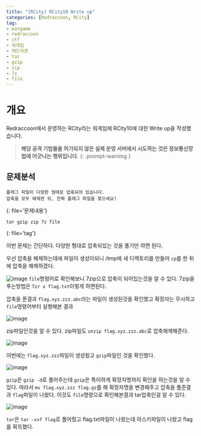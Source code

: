 ```yaml
---
title: "[RCity] RCity10 Write up"
categories: [Redraccoon, RCity]
tag:
- wargame
- redraccoon
- ctf
- 워게임
- 레드라쿤
- tar
- gzip
- zip
- 7z
- file
---
```


# 개요
Redraccoon에서 운영하는 RCity라는 워게임에 RCity10에 대한 Write up을 작성했습니다.


> **해당 공격 기법들을 허가되지 않은 실제 운영 서버에서 시도하는 것은 정보통신망법에 어긋나는 행위입니다.**
{: .prompt-warning }

## 문제분석
```
플래그 파일이 다양한 형태로 압축되어 있습니다.
압축을 모두 해제한 뒤, 진짜 플래그 파일을 찾으세요!

``` 
{: file='문제내용'}



```
tar gzip zip 7z file
```
{: file='tag'}


이번 문제는 간단하다. 다양한 형대로 압축되있는 것을 풀기만 하면 된다.

우선 압축을 해제하는데에 파일이 생성이되니 /tmp에 새 디렉토리를 만들어 `cp`를 한 뒤에 압축을 해제하겠다.

![image](https://Jimin0605.github.io/assets/img/Redraccoon/RCity/28.png) `file`명령어로 확인해보니 7zip으로 압축이 되어있는것을 알 수 있다. 7zip을 푸는방법은 `7zr x flag.txt`이렇게 하면된다.

압축을 푼결과 `flag.xyz.zzz.abc`라는 파일이 생성된것을 확인했고 확장자는 무시하고 `file`명령어부터 실행해본 결과

![image](https://Jimin0605.github.io/assets/img/Redraccoon/RCity/29.png)

zip파일인것을 알 수 있다. zip파일도 `unzip flag.xyz.zzz.abc`로 압축해제해준다. 

![image](https://Jimin0605.github.io/assets/img/Redraccoon/RCity/30.png)

이번에는 `flag.xyz.zzz`파일이 생성됬고 `gzip`파일인 것을 확인했다.


![image](https://Jimin0605.github.io/assets/img/Redraccoon/RCity/31.png)

`gzip`은 `gzip -d`로 풀어주는데 `gzip`은 특이하게 확장자명까지 확인을 하는것을 알 수 있다. 따라서 `mv flag.xyz.zzz flag.gz`를 해 확장자명을 변경해주고 압축을 풀준결과 `flag`파일이 나왔다. 이것도 `file`명령으로 확인해본결과 tar압축인걸 알 수 있다.


![image](https://Jimin0605.github.io/assets/img/Redraccoon/RCity/32.png)

`tar`은 `tar -xvf flag`로 풀어줬고 flag.txt파일이 나왔는데 아스키파일이 나왔고 flag를 획득했다.



